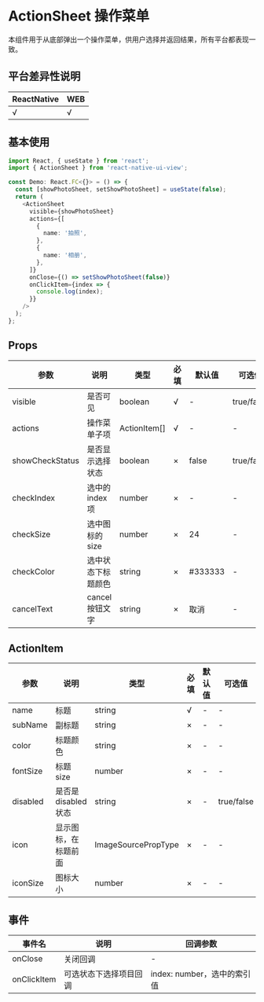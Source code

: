 # ActionSheet 操作菜单

本组件用于从底部弹出一个操作菜单，供用户选择并返回结果，所有平台都表现一致。

## 平台差异性说明

| ReactNative | WEB |
| ----------- | --- |
| √           | √   |

## 基本使用

```typescript
import React, { useState } from 'react';
import { ActionSheet } from 'react-native-ui-view';

const Demo: React.FC<{}> = () => {
  const [showPhotoSheet, setShowPhotoSheet] = useState(false);
  return (
    <ActionSheet
      visible={showPhotoSheet}
      actions={[
        {
          name: '拍照',
        },
        {
          name: '相册',
        },
      ]}
      onClose={() => setShowPhotoSheet(false)}
      onClickItem={index => {
        console.log(index);
      }}
    />
  );
};
```

## Props

| 参数            | 说明               | 类型         | 必填 | 默认值  | 可选值     |
| --------------- | ------------------ | ------------ | ---- | ------- | ---------- |
| visible         | 是否可见           | boolean      | √    | -       | true/false |
| actions         | 操作菜单子项       | ActionItem[] | √    | -       | -          |
| showCheckStatus | 是否显示选择状态   | boolean      | ×    | false   | true/false |
| checkIndex      | 选中的 index 项    | number       | ×    | -       | -          |
| checkSize       | 选中图标的 size    | number       | ×    | 24      | -          |
| checkColor      | 选中状态下标题颜色 | string       | ×    | #333333 | -          |
| cancelText      | cancel 按钮文字    | string       | ×    | 取消    | -          |

## ActionItem

| 参数     | 说明                 | 类型                | 必填 | 默认值 | 可选值     |
| -------- | -------------------- | ------------------- | ---- | ------ | ---------- |
| name     | 标题                 | string              | √    | -      | -          |
| subName  | 副标题               | string              | ×    | -      | -          |
| color    | 标题颜色             | string              | ×    | -      | -          |
| fontSize | 标题 size            | number              | ×    | -      | -          |
| disabled | 是否是 disabled 状态 | string              | ×    | -      | true/false |
| icon     | 显示图标，在标题前面 | ImageSourcePropType | ×    | -      | -          |
| iconSize | 图标大小             | number              | ×    | -      | -          |

## 事件

| 事件名      | 说明                   | 回调参数                    |
| ----------- | ---------------------- | --------------------------- |
| onClose     | 关闭回调               | -                           |
| onClickItem | 可选状态下选择项目回调 | index: number，选中的索引值 |
